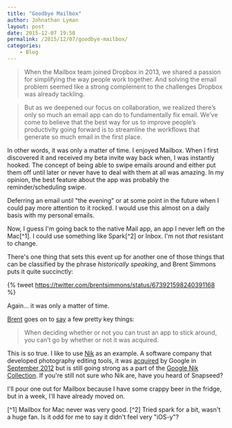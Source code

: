 ```yaml
---
title: "Goodbye Mailbox"
author: Johnathan Lyman
layout: post
date: 2015-12-07 19:50
permalink: /2015/12/07/goodbye-mailbox/
categories:
    - Blog
---
```


> When the Mailbox team joined Dropbox in 2013, we shared a passion for simplifying the way people work together. And solving the email problem seemed like a strong complement to the challenges Dropbox was already tackling.

> But as we deepened our focus on collaboration, we realized there’s only so much an email app can do to fundamentally fix email. We’ve come to believe that the best way for us to improve people’s productivity going forward is to streamline the workflows that generate so much email in the first place.

In other words, it was only a matter of time. I enjoyed Mailbox. When I first discovered it and received my beta invite way back when, I was instantly hooked. The concept of being able to swipe emails around and either put them off until later or never have to deal with them at all was amazing. In my opinion, the best feature about the app was probably the reminder/scheduling swipe.

Deferring an email until "the evening" or at some point in the future when I could pay more attention to it rocked. I would use this almost on a daily basis with my personal emails.

Now, I guess I'm going back to the native Mail app, an app I never left on the Mac[^1]. I could use something like Spark[^2] or Inbox. I'm not *that* resistant to change.

There's one thing that sets this event up for another one of those things that can be classified by the phrase *historically speaking*, and Brent Simmons puts it quite succinctly:

{% tweet https://twitter.com/brentsimmons/status/673921598240391168 %}

Again... it was only a matter of time.

[Brent](http://inessential.com/2015/12/07/on_apps_that_get_acquired) goes on to [say](http://inessential.com/2015/12/07/on_apps_that_get_acquired) a few pretty key things:

> When deciding whether or not you can trust an app to stick around, you can’t go by whether or not it was acquired.

This is so true. I like to use [Nik](http://niksoftware.com) as an example. A software company that developed photography editing tools, it was [acquired](http://techcrunch.com/2012/09/17/google-acquires-nik-software-the-company-behind-the-popular-snapseed-photo-editing-app-for-ios/) by Google in [September 2012](http://techcrunch.com/2012/09/17/google-acquires-nik-software-the-company-behind-the-popular-snapseed-photo-editing-app-for-ios/) but is still going strong as a part of the [Google Nik Collection](https://www.google.com/nikcollection/). If you're still not sure who Nik are, have you heard of Snapseed?

I'll pour one out for Mailbox because I have some crappy beer in the fridge, but in a week, I'll have already moved on.

[^1] Mailbox for Mac never was very good.
[^2] Tried spark for a bit, wasn't a huge fan. Is it odd for me to say it didn't feel very "iOS-y"?
